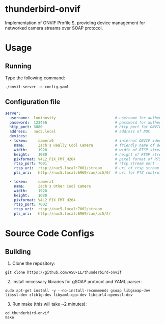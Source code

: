 # thunderbird-onvif
Implementation of ONVIF Profile S, providing device management for networked camera streams over SOAP protocol.

# Usage
## Running
Type the following command:
```console
./onvif-server -c config.yaml
```
## Configuration file
```yaml
server:
  username:  luminosity                           # username for authentication in ONVIF
  password:  123456                               # password for authentication in ONVIF
  http_port: 8080                                 # http port for ONVIF
  address:   nuc5.local                           # address of NUC
  devices:
  - token:     camera0                            # internal ONVIF identifier
    name:      Zach's Really Cool Camera          # friendly name of device
    width:     1920                               # width of RTSP stream
    height:    1080                               # height of RTSP stream
    pixformat: V4L2_PIX_FMT_H264                  # pixel format of RTSP stream
    rtsp_port: 7001                               # rtsp stream port
    rtsp_uri:  rtsp://nuc5.local:7001/stream      # uri of rtsp stream
    ptz_uri:   http://nuc5.local:6969/cam/pi5/0/  # uri for PTZ control of camera

  - token:     camera1
    name:      Zach's Other Cool Camera
    width:     1920
    height:    1080
    pixformat: V4L2_PIX_FMT_H264
    rtsp_port: 7002
    rtsp_uri:  rtsp://nuc5.local:7002/stream
    ptz_uri:   http://nuc5.local:6969/cam/pi5/2/
```

# Source Code Configs
## Building
1) Clone the repository:  
```
git clone https://github.com/ASU-LL/thunderbird-onvif
```
2) Install necessary libraries for gSOAP protocol and YAML parser:
```
sudo apt-get install -y --no-install-recommends gsoap libgsoap-dev libssl-dev zlib1g-dev libyaml-cpp-dev libcurl4-openssl-dev
```
3) Run make (this will take ~2 minutes):
```
cd thunderbird-onvif
make
```